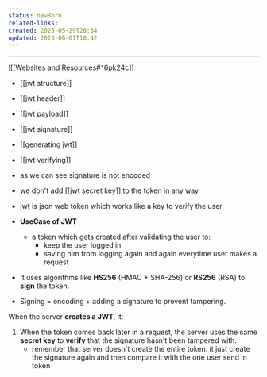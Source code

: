 ```yaml
---
status: newBorn
related-links: 
created: 2025-05-29T20:34
updated: 2025-06-01T10:42
---
```

---

![[Websites and Resources#^6pk24c]]



- [[jwt structure]]

- [[jwt header]] 
- [[jwt payload]]
- [[jwt signature]]
- [[generating jwt]]
- [[jwt verifying]]


- as we can see signature is not encoded
- we don't add [[jwt secret key]] to the token in any way
- jwt is json web token which works like a key to verify the user
- **UseCase of JWT**
	- a token which gets created after validating the user to:
		- keep the user logged in
		- saving him from logging again and again everytime user makes a request 
- It uses algorithms like **HS256** (HMAC + SHA-256) or **RS256** (RSA) to **sign** the token.
- Signing = encoding + adding a signature to prevent tampering.


When the server **creates a JWT**, it:

1. When the token comes back later in a request, the server uses the same **secret key** to **verify** that the signature hasn't been tampered with.
	- remember that server doesn't create the entire token. it just create the signature again and then compare it with the one user send in token
